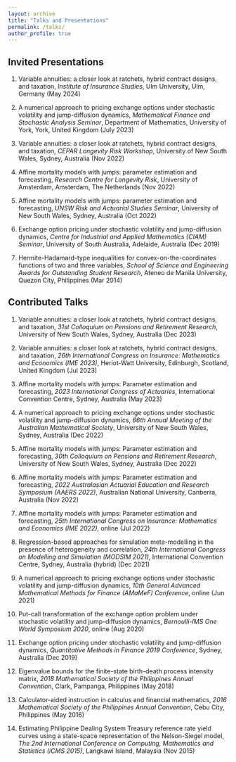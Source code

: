 ```yaml
---
layout: archive
title: "Talks and Presentations"
permalink: /talks/
author_profile: true
---
```


## Invited Presentations

1. Variable annuities: a closer look at ratchets, hybrid contract designs, and taxation, *Institute of Insurance Studies*, Ulm University, Ulm, Germany (May 2024)

1. A numerical approach to pricing exchange options under stochastic volatility and jump-diffusion dynamics, *Mathematical Finance and Stochastic Analysis Seminar*, Department of Mathematics, University of York, York, United Kingdom (July 2023)

1. Variable annuities: a closer look at ratchets, hybrid contract designs, and taxation, *CEPAR Longevity Risk Workshop*, University of New South Wales, Sydney, Australia (Nov 2022)

1. Affine mortality models with jumps: parameter estimation and forecasting, *Research Centre for Longevity Risk*, University of Amsterdam, Amsterdam, The Netherlands (Nov 2022)

1. Affine mortality models with jumps: parameter estimation and forecasting, *UNSW Risk and Actuarial Studies Seminar*, University of New South Wales, Sydney, Australia (Oct 2022)

1. Exchange option pricing under stochastic volatility and jump-diffusion dynamics, *Centre for Industrial and Applied Mathematics (CIAM) Seminar*, University of South Australia, Adelaide, Australia (Dec 2019)

1. Hermite-Hadamard-type inequalities for convex-on-the-coordinates functions of two and three variables, *School of Science and Engineering Awards for Outstanding Student Research*, Ateneo de Manila University, Quezon City, Philippines (Mar 2014)


## Contributed Talks

1. Variable annuities: a closer look at ratchets, hybrid contract designs, and taxation, *31st Colloquium on Pensions and Retirement Research*, University of New South Wales, Sydney, Australia (Dec 2023)

2. Variable annuities: a closer look at ratchets, hybrid contract designs, and taxation, *26th International Congress on Insurance: Mathematics and Economics (IME 2023)*, Heriot-Watt University, Edinburgh, Scotland, United Kingdom (Jul 2023)

3. Affine mortality models with jumps: Parameter estimation and forecasting, *2023 International Congress of Actuaries*, International Convention Centre, Sydney, Australia (May 2023)

4. A numerical approach to pricing exchange options under stochastic volatility and jump-diffusion dynamics, *66th Annual Meeting of the Australian Mathematical Society*, University of New South Wales, Sydney, Australia (Dec 2022)

5. Affine mortality models with jumps: Parameter estimation and forecasting, *30th Colloquium on Pensions and Retirement Research*, University of New South Wales, Sydney, Australia (Dec 2022)

6. Affine mortality models with jumps: Parameter estimation and forecasting, *2022 Australasian Actuarial Education and Research Symposium (AAERS 2022)*, Australian National University, Canberra, Australia (Nov 2022)

7. Affine mortality models with jumps: Parameter estimation and forecasting, *25th International Congress on Insurance: Mathematics and Economics (IME 2022)*, online (Jul 2022)

8. Regression-based approaches for simulation meta-modelling in the presence of heterogeneity and correlation, *24th International Congress on Modelling and Simulation (MODSIM 2021)*, International Convention Centre, Sydney, Australia (hybrid) (Dec 2021)

9. A numerical approach to pricing exchange options under stochastic volatility and jump-diffusion dynamics, *10th General Advanced Mathematical Methods for Finance (AMaMeF) Conference*, online (Jun 2021)

10. Put-call transformation of the exchange option problem under stochastic volatility and jump-diffusion dynamics, *Bernoulli-IMS One World Symposium 2020*, online (Aug 2020)

11. Exchange option pricing under stochastic volatility and jump-diffusion dynamics, *Quantitative Methods in Finance 2019 Conference*, Sydney, Australia (Dec 2019)

12. Eigenvalue bounds for the finite-state birth-death process intensity matrix, *2018 Mathematical Society of the Philippines Annual Convention*, Clark, Pampanga, Philippines (May 2018)

13. Calculator-aided instruction in calculus and financial mathematics, *2016 Mathematical Society of the Philippines Annual Convention*, Cebu City, Philippines (May 2016)

14. Estimating Philippine Dealing System Treasury reference rate yield curves using a state-space representation of the Nelson-Siegel model, *The 2nd International Conference on Computing, Mathematics and Statistics (iCMS 2015)*, Langkawi Island, Malaysia (Nov 2015)


<!--
{% if site.talkmap_link == true %}

<p style="text-decoration:underline;"><a href="/talkmap.html">See a map of all the places I've given a talk!</a></p>

{% endif %}

{% for post in site.talks reversed %}
  {% include archive-single-talk.html %}
{% endfor %}
-->
